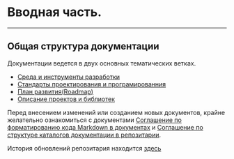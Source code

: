 # Вводная часть.

---

## Общая структура документации

Документации ведется в двух основных тематических ветках.

* [Среда и инструменты разработки](development_environment/main.md)
* [Стандарты проектирования и програмированния](development_convention/main.md)
* [План развития(Roadmap)](roadmaps/main.md)
* [Описание проектов и библиотек](project/main.md)

Перед внесением изменений или созданием новых документов, крайне желательно ознакомиться с документами
[Соглашение по форматированию кода Markdown в документах](gitbook/format_code_in_docs.md) и
[Соглашение по структуре каталогов документации в репозитарии](gitbook/catalog_structure.md).

История обновлений репозитария находится [здесь](https://github.com/vertigra/raspildocs/commits/master)